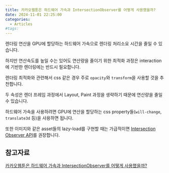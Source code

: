 ```yaml
---
title: 카카오웹툰은 하드웨어 가속과 IntersectionObserver를 어떻게 사용했을까?
date: 2024-11-01 22:25:00
categories:
  - Articles
#tags:
---
```

렌더링 연산을 GPU에 할당하는 하드웨어 가속으로 렌더링 처리소요 시간을 줄일 수 있습니다.

하지만 연산속도를 높일 수는 있어도 연산량을 줄이기 위한 최적화 과정은 interaction에 기반한 렌더링에는 반드시 필요합니다.

렌더링 최적화와 관련해서 css 같은 경우 주로 `opacity`와 `transform`을 사용할 것을 추천합니다.

두 속성은 렌더 프레임 과정에서 Layout, Paint 과정을 생략하기 때문에 연산량을 줄일 수 있습니다.

하드웨어 가속을 사용하려면 GPU에 연산을 할당하는 css property들(`will-change`, `translate3d` 등)을 사용하면 됩니다.

또한 이미지와 같은 asset들의 lazy-load를 구현할 때는 가급적이면 [Intersection Observer API](https://developer.mozilla.org/en-US/docs/Web/API/Intersection_Observer_API)를 권장합니다.

## 참고자료

[카카오웹툰은 하드웨어 가속과 IntersectionObserver를 어떻게 사용했을까?](https://fe-developers.kakaoent.com/2021/211202-gpu-intersection-observer/?fbclid=IwAR0WtlK_ZWCb69vB1oWmo_VqX1_hxjIeG6ra1nNkTdzvBtOgEyp6eBg7bUM)
